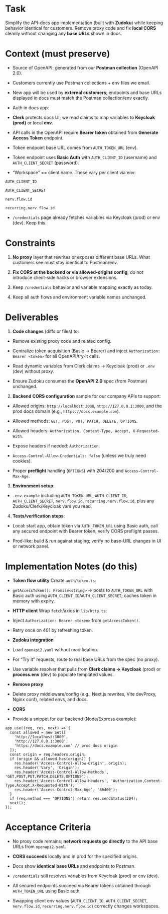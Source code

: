 # Task

Simplify the API-docs app implementation (built with **Zudoku**) while keeping behavior identical for customers. Remove proxy code and fix **local CORS** cleanly without changing any **base URLs** shown in docs.


# Context (must preserve)

- Source of OpenAPI: generated from our **Postman collection** (OpenAPI 2.0).

* Customers currently use Postman collections + env files we email.

- New app will be used by **external customers**; endpoints and base URLs displayed in docs must match the Postman collection/env exactly.

* Auth in docs app:

- **Clerk** protects docs UI; we read claims to map variables to **Keycloak (prod)** or local **env**.

- API calls in the OpenAPI require **Bearer token** obtained from **Generate Access Token** endpoint.

- Token endpoint base URL comes from `AUTH_TOKEN_URL` (env).

- Token endpoint uses **Basic Auth** with `AUTH_CLIENT_ID` (username) and `AUTH_CLIENT_SECRET` (password).

* “Workspace” == client name. These vary per client via env:

<!---->

    AUTH_CLIENT_ID

    AUTH_CLIENT_SECRET

    nerv.flow.id

    recurring.nerv.flow.id

- `/credentials` page already fetches variables via Keycloak (prod) or env (dev). Keep this.


# Constraints

1. **No proxy** layer that rewrites or exposes different base URLs. What customers see must stay identical to Postman/env.

2. **Fix CORS at the backend or via allowed-origins config**; do not introduce client-side hacks or browser extensions.

3. Keep `/credentials` behavior and variable mapping exactly as today.

4. Keep all auth flows and environment variable names unchanged.


# Deliverables

1. **Code changes** (diffs or files) to:

- Remove existing proxy code and related config.

- Centralize token acquisition (Basic → Bearer) and inject `Authorization: Bearer <token>` for all OpenAPI/try-it calls.

- Read dynamic variables from Clerk claims → Keycloak (prod) or `.env` (dev) without proxy.

- Ensure Zudoku consumes the **OpenAPI 2.0** spec (from Postman) unchanged.

2. **Backend CORS configuration** sample for our company APIs to support:

- Allowed origins: `http://localhost:3000`, `http://127.0.0.1:3000`, and the prod docs domain (e.g., `https://docs.example.com`).

- Allowed methods: `GET, POST, PUT, PATCH, DELETE, OPTIONS`.

- Allowed headers: `Authorization, Content-Type, Accept, X-Requested-With`.

- Expose headers if needed: `Authorization`.

- `Access-Control-Allow-Credentials: false` (unless we truly need cookies).

- Proper **preflight** handling (`OPTIONS`) with 204/200 and `Access-Control-Max-Age`.

3. **Environment setup**:

- `.env.example` including `AUTH_TOKEN_URL`, `AUTH_CLIENT_ID`, `AUTH_CLIENT_SECRET`, `nerv.flow.id`, `recurring.nerv.flow.id`, plus any Zudoku/Clerk/Keycloak vars you read.

4. **Tests/verification steps**:

- Local: start app, obtain token via `AUTH_TOKEN_URL` using Basic auth, call any secured endpoint with Bearer token, verify CORS preflight passes.

- Prod-like: build & run against staging; verify no base-URL changes in UI or network panel.


# Implementation Notes (do this)

- **Token flow utility** Create `auth/token.ts`:

* `getAccessToken(): Promise<string>` → posts to `AUTH_TOKEN_URL` with Basic auth using `AUTH_CLIENT_ID`/`AUTH_CLIENT_SECRET`; caches token in memory with expiry.

- **HTTP client** Wrap `fetch`/axios in `lib/http.ts`:

* Inject `Authorization: Bearer <token>` from `getAccessToken()`.

* Retry once on 401 by refreshing token.

- **Zudoku integration**

* Load `openapi2.yaml` without modification.

* For “Try it” requests, route to real base URLs from the spec (no proxy).

* Use variable resolver that pulls from **Clerk claims → Keycloak** (prod) or **process.env** (dev) to populate templated values.

- **Remove proxy**

* Delete proxy middleware/config (e.g., Next.js rewrites, Vite devProxy, Nginx conf), related envs, and docs.

- **CORS**

* Provide a snippet for our backend (Node/Express example):

<!---->

    app.use((req, res, next) => {
      const allowed = new Set([
        'http://localhost:3000',
        'http://127.0.0.1:3000',
        'https://docs.example.com' // prod docs origin
      ]);
      const origin = req.headers.origin;
      if (origin && allowed.has(origin)) {
        res.header('Access-Control-Allow-Origin', origin);
        res.header('Vary', 'Origin');
        res.header('Access-Control-Allow-Methods', 'GET,POST,PUT,PATCH,DELETE,OPTIONS');
        res.header('Access-Control-Allow-Headers', 'Authorization,Content-Type,Accept,X-Requested-With');
        res.header('Access-Control-Max-Age', '86400');
      }
      if (req.method === 'OPTIONS') return res.sendStatus(204);
      next();
    });


# Acceptance Criteria

- No proxy code remains; **network requests go directly** to the API base URLs from `openapi2.yaml`.

- **CORS succeeds** locally and in prod for the specified origins.

- Docs show **identical base URLs** and endpoints to Postman.

- `/credentials` still resolves variables from Keycloak (prod) or env (dev).

- All secured endpoints succeed via Bearer tokens obtained through `AUTH_TOKEN_URL` using Basic auth.

- Swapping client env values (`AUTH_CLIENT_ID`, `AUTH_CLIENT_SECRET`, `nerv.flow.id`, `recurring.nerv.flow.id`) correctly changes workspaces.
